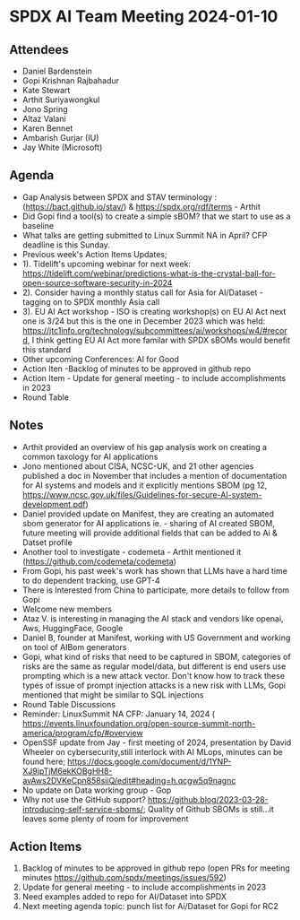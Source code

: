 # SPDX AI Team Meeting 2024-01-10

## Attendees
* Daniel Bardenstein  
* Gopi Krishnan Rajbahadur 
* Kate  Stewart  
* Arthit Suriyawongkul
* Jono Spring
* Altaz Valani
* Karen Bennet  
* Ambarish Gurjar (IU)
* Jay White (Microsoft)

## Agenda
* Gap Analysis between SPDX and STAV terminology  : (https://bact.github.io/stav/)  & https://spdx.org/rdf/terms - Arthit  
* Did Gopi find a tool(s) to create a simple sBOM?  that we start to use as a baseline
* What talks are getting submitted to Linux Summit NA in April?  CFP deadline is this Sunday.
* Previous week's Action Items Updates;
* 1). Tidelift's upcoming webinar for next week: https://tidelift.com/webinar/predictions-what-is-the-crystal-ball-for-open-source-software-security-in-2024
* 2). Consider having a monthly status call for Asia for AI/Dataset - tagging on to SPDX monthly Asia call
* 3). EU AI Act workshop - ISO is creating workshop(s) on EU AI Act next one is 3/24 but this is the one in December 2023 which was held: https://jtc1info.org/technology/subcommittees/ai/workshops/w4/#record,  I think getting EU AI Act more familar with SPDX sBOMs would benefit this standard 
* Other upcoming Conferences:  AI for Good
* Action Iten -Backlog of minutes to be approved in github repo
* Action Item -  Update for general meeting - to include accomplishments in 2023
* Round Table

## Notes
* Arthit provided an overview of his gap analysis work on creating a common taxology for AI applications
* Jono mentioned about CISA, NCSC-UK, and 21 other agencies published a doc in November that includes a mention of documentation for AI systems and models and it explicitly mentions SBOM (pg 12, https://www.ncsc.gov.uk/files/Guidelines-for-secure-AI-system-development.pdf)
* Daniel provided update on Manifest, they are creating an automated sbom generator for AI applications ie.  - sharing of AI created SBOM, future meeting will provide additional fields that can be added to Ai & Datset profile
* Another tool to investigate - codemeta - Arthit mentioned it  (https://github.com/codemeta/codemeta)
* From Gopi, his past week's work has shown that LLMs have a hard time to do dependent tracking, use GPT-4
* There is Interested from China to participate, more details to follow from Gopi
* Welcome new members
* Ataz V. is interesting in  managing the AI stack and vendors like openai, Aws, HuggingFace, Google
* Daniel B, founder at Manifest, working with US Government and working on tool of  AIBom generators
* Gopi, what kind of risks that need to be captured in SBOM, categories of risks are the same as regular model/data, but different is end users use prompting which  is a new attack vector.  Don't know how to track these types of issue of prompt injection attacks is a new risk with LLMs, Gopi mentioned that might be similar to SQL injections
* Round Table Discussions
* Reminder:  LinuxSummit NA CFP:  January 14, 2024 ( https://events.linuxfoundation.org/open-source-summit-north-america/program/cfp/#overview
* OpenSSF update from Jay - first meeting of 2024, presentation by David Wheeler on cybersecurity,still  interlock with AI MLops, minutes can be found here; https://docs.google.com/document/d/1YNP-XJ9jpTjM6ekKOBgHH8-avAws2DVKeCpn858siiQ/edit#heading=h.qcgw5q9nagnc
* No update on Data working group - Gop
* Why not use the GitHub support? https://github.blog/2023-03-28-introducing-self-service-sboms/; Quality of Github SBOMs is still…it leaves some plenty of room for improvement

## Action Items
1. Backlog of minutes to be approved in github repo (open PRs for meeting minutes https://github.com/spdx/meetings/issues/592)
2. Update for general meeting - to include accomplishments in 2023
3. Need examples added to  repo for AI/Dataset into SPDX 
4. Next meeting agenda topic:  punch list for Ai/Dataset for Gopi for RC2
